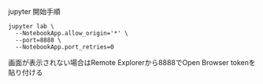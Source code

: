 jupyter 開始手順

```
jupyter lab \
  --NotebookApp.allow_origin='*' \
  --port=8888 \
  --NotebookApp.port_retries=0

```

画面が表示されない場合はRemote Explorerから8888でOpen Browser
tokenを貼り付ける